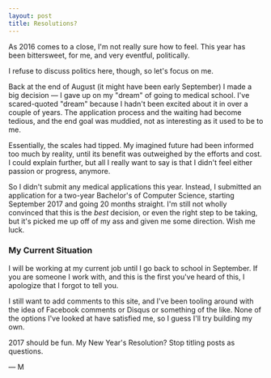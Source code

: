 ```yaml
---
layout: post
title: Resolutions?
---
```

As 2016 comes to a close, I'm not really sure how to feel. This year has been
bittersweet, for me, and very eventful, politically.

I refuse to discuss politics here, though, so let's focus on me.

Back at the end of August (it might have been early September) I made a big
decision — I gave up on my "dream" of going to medical school.
I've scared-quoted "dream" because I hadn't been excited about it in over a
couple of years. The application process and the waiting had become tedious,
and the end goal was muddied, not as interesting as it used to be to me.

Essentially, the scales had tipped. My imagined future had been informed too
much by reality, until its benefit was outweighed by the efforts and cost. I
could explain further, but all I really want to say is that I didn't feel either
passion or progress, anymore.

So I didn't submit any medical applications this year. Instead, I submitted an
application for a two-year Bachelor's of Computer Science, starting September
2017 and going 20 months straight. I'm still not wholly convinced that this is
the *best* decision, or even the right step to be taking, but it's picked me up
off of my ass and given me some direction. Wish me luck.

### My Current Situation

I will be working at my current job until I go back to school in September. If
you are someone I work with, and this is the first you've heard of this, I
apologize that I forgot to tell you.

I still want to add comments to this site, and I've been tooling around with
the idea of Facebook comments or Disqus or something of the like. None of the
options I've looked at have satisfied me, so I guess I'll try building my own.

2017 should be fun. My New Year's Resolution? Stop titling posts as questions.

— M
